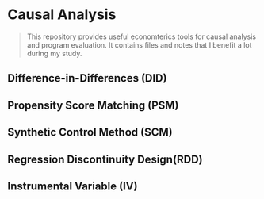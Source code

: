 # Causal Analysis

> This repository provides useful economterics tools for causal analysis and program evaluation.
It contains files and notes that I benefit a lot during my study.

## Difference-in-Differences (DID)

## Propensity Score Matching (PSM)

## Synthetic Control Method (SCM)

## Regression Discontinuity Design(RDD)

## Instrumental Variable (IV)
